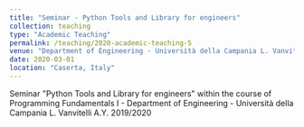 ```yaml
---
title: "Seminar - Python Tools and Library for engineers"
collection: teaching
type: "Academic Teaching"
permalink: /teaching/2020-academic-teaching-5
venue: "Department of Engineering - Università della Campania L. Vanvitelli"
date: 2020-03-01
location: "Caserta, Italy"
---
```


Seminar "Python Tools and Library for engineers" within the course of Programming Fundamentals I - Department of Engineering - Università della Campania L. Vanvitelli A.Y. 2019/2020